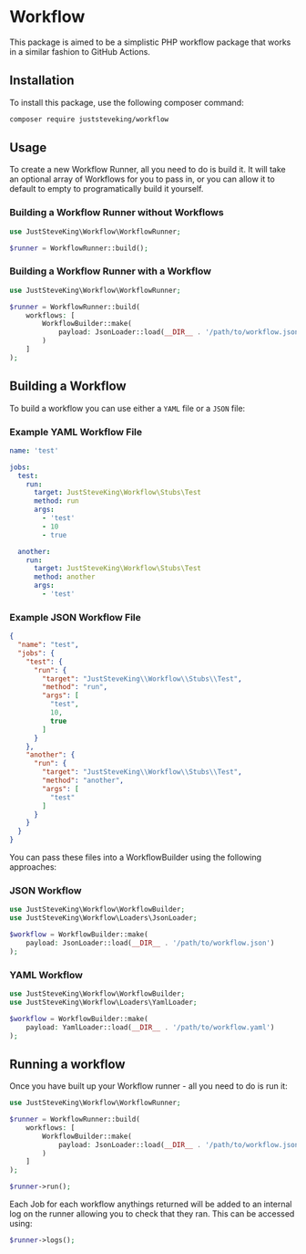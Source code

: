 # Workflow

This package is aimed to be a simplistic PHP workflow package that works in a similar fashion to GitHub Actions.

## Installation

To install this package, use the following composer command:

```bash
composer require juststeveking/workflow
```

## Usage

To create a new Workflow Runner, all you need to do is build it. It will take an optional array of Workflows for you to pass in, 
or you can allow it to default to empty to programatically build it yourself.

### Building a Workflow Runner without Workflows

```php
use JustSteveKing\Workflow\WorkflowRunner;

$runner = WorkflowRunner::build();
```

### Building a Workflow Runner with a Workflow

```php
use JustSteveKing\Workflow\WorkflowRunner;

$runner = WorkflowRunner::build(
    workflows: [
        WorkflowBuilder::make(
            payload: JsonLoader::load(__DIR__ . '/path/to/workflow.json')
        )
    ]
);
```

## Building a Workflow

To build a workflow you can use either a `YAML` file or a `JSON` file:

### Example YAML Workflow File

```yaml
name: 'test'

jobs:
  test:
    run:
      target: JustSteveKing\Workflow\Stubs\Test
      method: run
      args:
        - 'test'
        - 10
        - true

  another:
    run:
      target: JustSteveKing\Workflow\Stubs\Test
      method: another
      args:
        - 'test'
```

### Example JSON Workflow File

```json
{
  "name": "test",
  "jobs": {
    "test": {
      "run": {
        "target": "JustSteveKing\\Workflow\\Stubs\\Test",
        "method": "run",
        "args": [
          "test",
          10,
          true
        ]
      }
    },
    "another": {
      "run": {
        "target": "JustSteveKing\\Workflow\\Stubs\\Test",
        "method": "another",
        "args": [
          "test"
        ]
      }
    }
  }
}
```
You can pass these files into a WorkflowBuilder using the following approaches:

### JSON Workflow

```php
use JustSteveKing\Workflow\WorkflowBuilder;
use JustSteveKing\Workflow\Loaders\JsonLoader;

$workflow = WorkflowBuilder::make(
    payload: JsonLoader::load(__DIR__ . '/path/to/workflow.json')
);
```

### YAML Workflow

```php
use JustSteveKing\Workflow\WorkflowBuilder;
use JustSteveKing\Workflow\Loaders\YamlLoader;

$workflow = WorkflowBuilder::make(
    payload: YamlLoader::load(__DIR__ . '/path/to/workflow.yaml')
);
```

## Running a workflow

Once you have built up your Workflow runner - all you need to do is run it:

```php
use JustSteveKing\Workflow\WorkflowRunner;

$runner = WorkflowRunner::build(
    workflows: [
        WorkflowBuilder::make(
            payload: JsonLoader::load(__DIR__ . '/path/to/workflow.json')
        )
    ]
);

$runner->run();
```

Each Job for each workflow anythings returned will be added to an internal log on the runner allowing you to check that they ran. This can be accessed using:

```php
$runner->logs();
```
